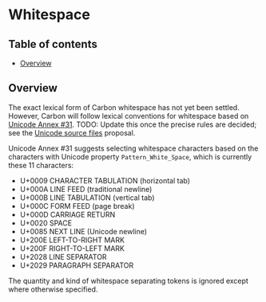 # Whitespace

<!--
Part of the Carbon Language project, under the Apache License v2.0 with LLVM
Exceptions. See /LICENSE for license information.
SPDX-License-Identifier: Apache-2.0 WITH LLVM-exception
-->

<!-- toc -->

## Table of contents

-   [Overview](#overview)

<!-- tocstop -->

## Overview

The exact lexical form of Carbon whitespace has not yet been settled. However,
Carbon will follow lexical conventions for whitespace based on
[Unicode Annex #31](https://unicode.org/reports/tr31/). TODO: Update this once
the precise rules are decided; see the
[Unicode source files](/proposals/p0142.md#characters-in-identifiers) proposal.

Unicode Annex #31 suggests selecting whitespace characters based on the
characters with Unicode property `Pattern_White_Space`, which is currently these
11 characters:

-   U+0009 CHARACTER TABULATION (horizontal tab)
-   U+000A LINE FEED (traditional newline)
-   U+000B LINE TABULATION (vertical tab)
-   U+000C FORM FEED (page break)
-   U+000D CARRIAGE RETURN
-   U+0020 SPACE
-   U+0085 NEXT LINE (Unicode newline)
-   U+200E LEFT-TO-RIGHT MARK
-   U+200F RIGHT-TO-LEFT MARK
-   U+2028 LINE SEPARATOR
-   U+2029 PARAGRAPH SEPARATOR

The quantity and kind of whitespace separating tokens is ignored except where
otherwise specified.

